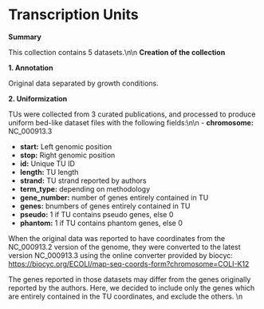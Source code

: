 # Transcription Units

**Summary**

This collection contains 5 datasets.\n\n **Creation of the collection**

**1. Annotation**

Original data separated by growth conditions.

**2. Uniformization** 

TUs were collected from 3 curated publications, and processed to produce uniform bed-like dataset files with the following fields:\n\n - __chromosome:__ NC_000913.3 
- __start:__ Left genomic position
- __stop:__ Right genomic position
- __id:__ Unique TU ID
- __length:__ TU length
- __strand:__ TU strand reported by authors
- __term_type:__ depending on methodology
- __gene_number:__ number of genes entirely contained in TU
- __genes:__ bnumbers of genes entirely contained in TU
- __pseudo:__ 1 if TU contains pseudo genes, else 0
- __phantom:__ 1 if TU contains phantom genes, else 0


When the original data was reported to have coordinates from the NC_000913.2 version of the genome, they were converted to the latest version NC_000913.3 using the online converter provided by biocyc: https://biocyc.org/ECOLI/map-seq-coords-form?chromosome=COLI-K12 

The genes reported in those datasets may differ from the genes originally reported by the authors. Here, we decided to include only the genes which are entirely contained in the TU coordinates, and exclude the others. \n
